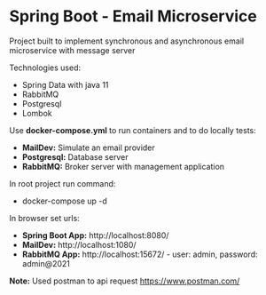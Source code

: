 # Spring Boot - Email Microservice
Project built to implement synchronous and asynchronous email microservice with message server

Technologies used:

- Spring Data with java 11
- RabbitMQ
- Postgresql
- Lombok

Use **docker-compose.yml** to run containers and to do locally tests:

- **MailDev:** Simulate an email provider
- **Postgresql:** Database server
- **RabbitMQ:** Broker server with management application

In root project run command:

- docker-compose up -d

In browser set urls:

- **Spring Boot App:** http://localhost:8080/
- **MailDev:** http://localhost:1080/
- **RabbitMQ App:** http://localhost:15672/ - user: admin, password: admin@2021

**Note:** Used postman to api request
https://www.postman.com/

